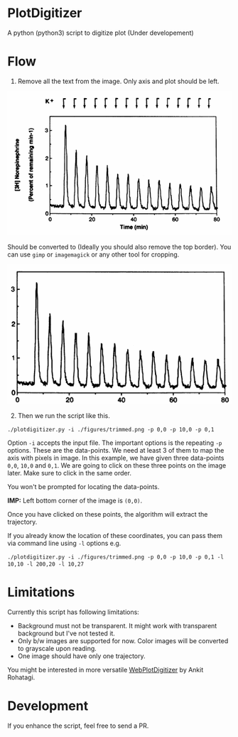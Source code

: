 # PlotDigitizer

A python (python3) script to digitize plot (Under developement)

# Flow

1. Remove all the text from the image. Only axis and plot should be left.

![This is from MacFadden and Koshland, PNAS 1990](./figures/original.png)

Should be converted to (Ideally you should also remove the top border). You can use `gimp`
or `imagemagick` or any other tool for cropping.

![](./figures/trimmed.png)

2. Then we run the script like this.

```
./plotdigitizer.py -i ./figures/trimmed.png -p 0,0 -p 10,0 -p 0,1
```

Option `-i` accepts the input file. The important options is the repeating `-p` options.
These are the data-points. We need at least 3 of them to map the axis with pixels in image.
In this example, we have given three data-points `0,0`, `10,0` and `0,1`. We are going to click 
on these three points on the image later. Make sure to click in the same order. 


You won't be prompted for locating the data-points.

__IMP:__ Left bottom corner of the  image is `(0,0)`. 

Once you have clicked on these points, the algorithm will extract the trajectory. 

If you already know the location of these coordinates, you can pass them via
command line using `-l` options e.g.

```
./plotdigitizer.py -i ./figures/trimmed.png -p 0,0 -p 10,0 -p 0,1 -l 10,10 -l 200,20 -l 10,27
```

# Limitations

Currently this script has following limitations:

- Background must not be transparent. It might work with transparent background but
  I've not tested it.
- Only b/w images are supported for now. Color images will be converted to grayscale upon reading.
- One image should have only one trajectory.

You might be interested in more versatile
[WebPlotDigitizer](https://automeris.io/WebPlotDigitizer/) by Ankit Rohatagi.

# Development

If you enhance the script, feel free to send a PR.
